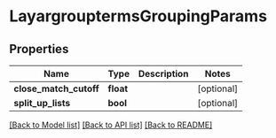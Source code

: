 # LayargrouptermsGroupingParams

## Properties
Name | Type | Description | Notes
------------ | ------------- | ------------- | -------------
**close_match_cutoff** | **float** |  | [optional] 
**split_up_lists** | **bool** |  | [optional] 

[[Back to Model list]](../README.md#documentation-for-models) [[Back to API list]](../README.md#documentation-for-api-endpoints) [[Back to README]](../README.md)

